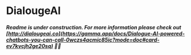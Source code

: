 # DialougeAI

##### Readme is _under construction_. For more information please check out [http://dialougeai.co](https://gamma.app/docs/Dialogue-AI-powered-chatbots-you-can-call-0wczs4acmic85ic?mode=doc#card-ev7kvcjh2ge20sq) 🔗🔥
